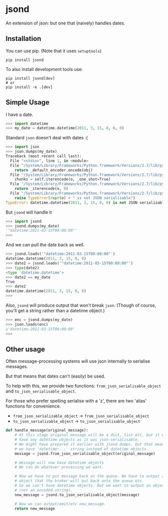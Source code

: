 # jsond

An extension of json: but one that (naively) handles dates.


## Installation

You can use pip. (Note that it uses `setuptools`)
```
pip install jsond
```

To also install development tools use:
```
pip install jsond[dev]
# or
pip install -e .[dev]
```

## Simple Usage

I have a date.
```python
>>> import datetime
>>> my_date = datetime.datetime(2011, 3, 15, 0, 0, 0)
```

Standard `json` doesn't deal with dates :(
```python
>>> import json
>>> json.dumps(my_date)
Traceback (most recent call last):
  File "<stdin>", line 1, in <module>
  File "/System/Library/Frameworks/Python.framework/Versions/2.7/lib/python2.7/json/__init__.py", line 243, in dumps
    return _default_encoder.encode(obj)
  File "/System/Library/Frameworks/Python.framework/Versions/2.7/lib/python2.7/json/encoder.py", line 207, in encode
    chunks = self.iterencode(o, _one_shot=True)
  File "/System/Library/Frameworks/Python.framework/Versions/2.7/lib/python2.7/json/encoder.py", line 270, in iterencode
    return _iterencode(o, 0)
  File "/System/Library/Frameworks/Python.framework/Versions/2.7/lib/python2.7/json/encoder.py", line 184, in default
    raise TypeError(repr(o) + " is not JSON serializable")
TypeError: datetime.datetime(2011, 3, 15, 0, 0) is not JSON serializable
```

But `jsond` will handle it
```python
>>> import jsond
>>> jsond.dumps(my_date)
'"datetime:2011-03-15T00:00:00"'
>>>
```

And we can pull the date back as well.
```python
>>> jsond.loads('"datetime:2011-03-15T00:00:00"')
datetime.datetime(2011, 3, 15, 0, 0)
>>> date2 = jsond.loads('"datetime:2011-03-15T00:00:00"')
>>> type(date2)
<type 'datetime.datetime'>
>>> date2 == my_date
True
>>> date2
datetime.datetime(2011, 3, 15, 0, 0)
>>>
```

Also, `jsond` will produce output that won't break `json`.
(Though of course, you'll get a string rather than a datetime object.)
```python
>>> enc = jsond.dumps(my_date)
>>> json.loads(enc)
u'datetime:2011-03-15T00:00:00'
>>>
```


## Other usage

Often message-processing systems will use json internally to serialise messages.

But that means that dates can't (easily) be used.

To help with this, we provide two functions: `from_json_serialisable_object`
and `to_json_serialisable_object`.

For those who prefer spelling serialise with a 'z', there are two 'alias'
functions for convenience.

- `from_json_serializable_object` -> `from_json_serialisable_object`
- `to_json_serializable_object` -> `to_json_serialisable_object`

```python
def handle_message(original_message):
    # At this stage original_message will be a dict, list etc, but it won't
    # have any datetime objects as it was json-serialisable.
    # We might have prepared it earlier with jsond.dumps, but that means that
    # we have 'datetime:...' string instead of datetime objects.
    message = jsond.from_json_serialisable_object(original_message)

    # message will now have datetime objects
    # We can do whatever processing we want.

    # Now we have to put message back on the queue. We have to output an
    # object that the broker will put back onto the queue etc.
    # So we can't have datetime objects. But we want to output an object
    # (not an encoded string).
    new_message = jsond.to_json_serialisable_object(message)

    # Now we can output/emit/etc new_message.
    return new_message
```
